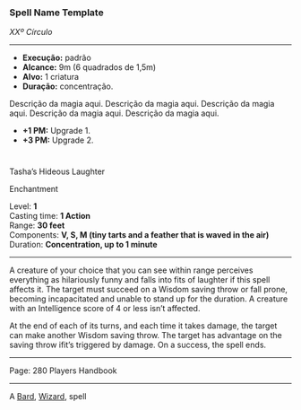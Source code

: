 ### Spell Name Template
*XXº Círculo*
___
- **Execução:** padrão
- **Alcance:** 9m (6 quadrados de 1,5m)
- **Alvo:** 1 criatura
- **Duração:** concentração.

Descrição da magia aqui. Descrição da magia aqui. Descrição da magia aqui. Descrição da magia aqui. Descrição da magia aqui.

- **+1 PM:** Upgrade 1.
- **+3 PM:** Upgrade 2.
#   
Tasha’s Hideous Laughter

Enchantment

Level: **1**  
Casting time: **1 Action**  
Range: **30 feet**  
Components: **V, S, M (tiny tarts and a feather that is waved in the air)**  
Duration: **Concentration, up to 1 minute**  

---

A creature of your choice that you can see within range perceives everything as hilariously funny and falls into fits of laughter if this spell affects it. The target must succeed on a Wisdom saving throw or fall prone, becoming incapacitated and unable to stand up for the duration. A creature with an Intelligence score of 4 or less isn’t affected.  
  
At the end of each of its turns, and each time it takes damage, the target can make another Wisdom saving throw. The target has advantage on the saving throw ifit’s triggered by damage. On a success, the spell ends.

---

Page: 280 Players Handbook

---

A [Bard](https://www.dnd-spells.com/spells/class/Bard), [Wizard](https://www.dnd-spells.com/spells/class/Wizard), spell